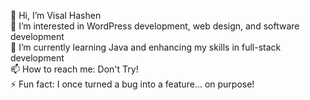 👋 Hi, I’m Visal Hashen  
👀 I’m interested in WordPress development, web design, and software development  
🌱 I’m currently learning Java and enhancing my skills in full-stack development  
📫 How to reach me: Don't Try!                                                  
⚡ Fun fact: I once turned a bug into a feature... on purpose!  

<!---
ashen7022/ashen7022 is a ✨ special ✨ repository because its `README.md` (this file) appears on your GitHub profile.
You can click the Preview link to take a look at your changes.
--->
